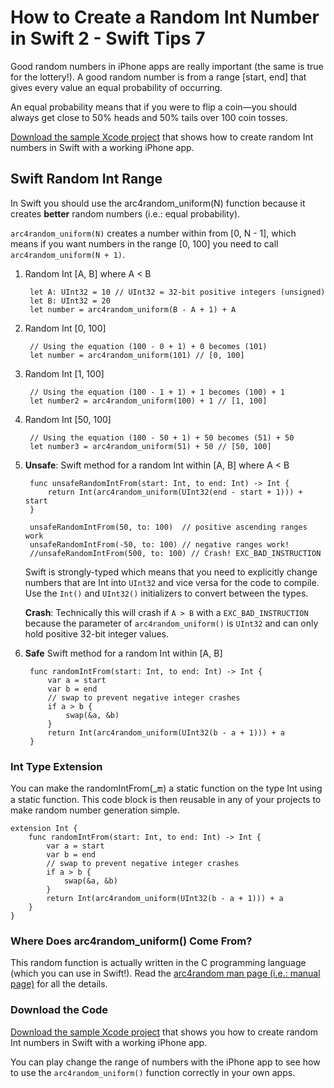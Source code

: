 # How to Create a Random Int Number in Swift 2 - Swift Tips 7 #

Good random numbers in iPhone apps are really important (the same is true for the lottery!). A good random number is from a range [start, end] that gives every value an equal probability of occurring. 

An equal probability means that if you were to flip a coin—you should always get close to 50% heads and 50% tails over 100 coin tosses.

[Download the sample Xcode project](http://courses.supereasyapps.com/courses/swift-tips/?src=RandomIntInSwift_SwiftTip7) that shows how to create random Int numbers in Swift with a working iPhone app.

## Swift Random Int Range ##

In Swift you should use the arc4random_uniform(N) function because it creates **better** random numbers (i.e.: equal probability).

`arc4random_uniform(N)` creates a number within from [0, N - 1], which means if you want numbers in the range [0, 100] you need to call `arc4random_uniform(N + 1)`. 

1. Random Int [A, B] where A < B

		let A: UInt32 = 10 // UInt32 = 32-bit positive integers (unsigned)
		let B: UInt32 = 20
		let number = arc4random_uniform(B - A + 1) + A		
		
2. Random Int [0, 100]

		// Using the equation (100 - 0 + 1) + 0 becomes (101)
		let number = arc4random_uniform(101) // [0, 100]

3. Random Int [1, 100] 

		// Using the equation (100 - 1 + 1) + 1 becomes (100) + 1
		let number2 = arc4random_uniform(100) + 1 // [1, 100]
		
4. Random Int [50, 100]

		// Using the equation (100 - 50 + 1) + 50 becomes (51) + 50
		let number3 = arc4random_uniform(51) + 50 // [50, 100]

5. **Unsafe**: Swift method for a random Int within [A, B] where A < B

		func unsafeRandomIntFrom(start: Int, to end: Int) -> Int {
			return Int(arc4random_uniform(UInt32(end - start + 1))) + start
		}
		
		unsafeRandomIntFrom(50, to: 100)  // positive ascending ranges work
		unsafeRandomIntFrom(-50, to: 100) // negative ranges work!
		//unsafeRandomIntFrom(500, to: 100) // Crash! EXC_BAD_INSTRUCTION


	Swift is strongly-typed which means that you need to explicitly change numbers that are Int into `UInt32` and vice versa for the code to compile. Use the `Int()` and `UInt32()` initializers to convert between the types.
	
	**Crash**: Technically this will crash if `A > B` with a `EXC_BAD_INSTRUCTION` because the parameter of `arc4random_uniform()` is `UInt32` and can only hold positive 32-bit integer values. 

6. **Safe** Swift method for a random Int within [A, B]

		func randomIntFrom(start: Int, to end: Int) -> Int {
			var a = start
			var b = end
			// swap to prevent negative integer crashes
			if a > b {
				swap(&a, &b)
			}
			return Int(arc4random_uniform(UInt32(b - a + 1))) + a
		}

### Int Type Extension ###

You can make the randomIntFrom(_:end:) a static function on the type Int using a static function. This code block is then reusable in any of your projects to make random number generation simple.

	extension Int {
		func randomIntFrom(start: Int, to end: Int) -> Int {
			var a = start
			var b = end
			// swap to prevent negative integer crashes
			if a > b {
				swap(&a, &b)
			}
			return Int(arc4random_uniform(UInt32(b - a + 1))) + a
		}
	}


### Where Does arc4random_uniform() Come From? ###

This random function is actually written in the C programming language (which you can use in Swift!). Read the [arc4random man page (i.e.: manual page)](https://developer.apple.com/library/mac/documentation/Darwin/Reference/ManPages/man3/arc4random_uniform.3.html) for all the details.

### Download the Code ###

[Download the sample Xcode project](http://courses.supereasyapps.com/courses/swift-tips/?src=RandomIntInSwift_SwiftTip7) that shows you how to create random Int numbers in Swift with a working iPhone app.

You can play change the range of numbers with the iPhone app to see how to use the  `arc4random_uniform()` function correctly in your own apps.